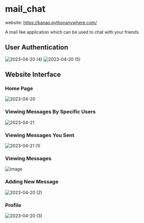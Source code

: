 # mail_chat
website: https://kanao.pythonanywhere.com/

A mail like application which can be used to chat with your friends

<h2>User Authentication</h2>

![2023-04-20 (4)](https://user-images.githubusercontent.com/74056138/233285066-132c725e-abf6-4459-91b6-97bc385db86b.png)
![2023-04-20 (5)](https://user-images.githubusercontent.com/74056138/233284708-e0acdb9a-ab48-45ba-b9c6-2f02dfceb088.png)

<h2>Website Interface</h2>

<h3> Home Page </h3>

![2023-04-20](https://user-images.githubusercontent.com/74056138/233284737-453cd701-d53e-430e-a1a4-8e2def538539.png)

<h3> Viewing Messages By Specific Users </h3>

![2023-04-21](https://user-images.githubusercontent.com/74056138/233465377-63d940b3-327b-45b0-b629-7e1b87036b20.png)

<h3> Viewing Messages You Sent </h3>

![2023-04-21 (1)](https://user-images.githubusercontent.com/74056138/233465392-4e6de657-8ae7-4baf-bd39-a315f5253f04.png)

<h3> Viewing Messages </h3>

![image](https://user-images.githubusercontent.com/74056138/233466020-e380f3a2-3f1e-4677-a135-c3426d73f057.png)

<h3> Adding New Message </h3>

![2023-04-20 (2)](https://user-images.githubusercontent.com/74056138/233284805-28d90e92-fbad-43d1-9dc9-354b15fdc622.png)

<h3> Profile </h3>

![2023-04-20 (3)](https://user-images.githubusercontent.com/74056138/233284808-b88b898f-aa41-4114-9626-803fbcffa077.png)
